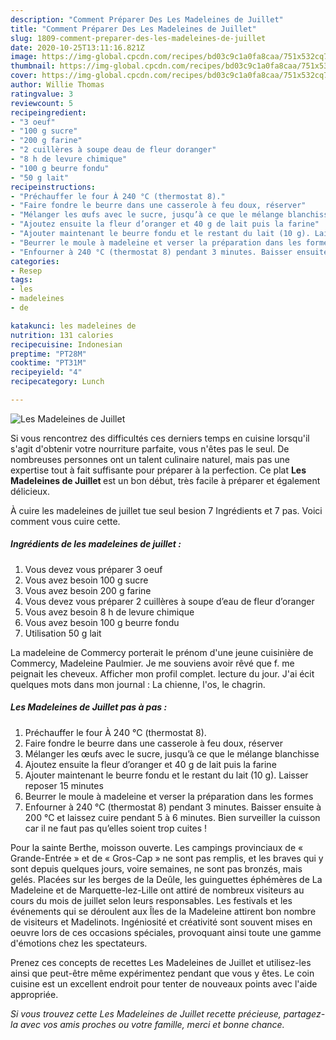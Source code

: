 ```yaml
---
description: "Comment Préparer Des Les Madeleines de Juillet"
title: "Comment Préparer Des Les Madeleines de Juillet"
slug: 1809-comment-preparer-des-les-madeleines-de-juillet
date: 2020-10-25T13:11:16.821Z
image: https://img-global.cpcdn.com/recipes/bd03c9c1a0fa8caa/751x532cq70/les-madeleines-de-juillet-photo-principale-de-la-recette.jpg
thumbnail: https://img-global.cpcdn.com/recipes/bd03c9c1a0fa8caa/751x532cq70/les-madeleines-de-juillet-photo-principale-de-la-recette.jpg
cover: https://img-global.cpcdn.com/recipes/bd03c9c1a0fa8caa/751x532cq70/les-madeleines-de-juillet-photo-principale-de-la-recette.jpg
author: Willie Thomas
ratingvalue: 3
reviewcount: 5
recipeingredient:
- "3 oeuf"
- "100 g sucre"
- "200 g farine"
- "2 cuillères à soupe deau de fleur doranger"
- "8 h de levure chimique"
- "100 g beurre fondu"
- "50 g lait"
recipeinstructions:
- "Préchauffer le four À 240 °C (thermostat 8)."
- "Faire fondre le beurre dans une casserole à feu doux, réserver"
- "Mélanger les œufs avec le sucre, jusqu’à ce que le mélange blanchisse"
- "Ajoutez ensuite la fleur d’oranger et 40 g de lait puis la farine"
- "Ajouter maintenant le beurre fondu et le restant du lait (10 g). Laisser reposer 15 minutes"
- "Beurrer le moule à madeleine et verser la préparation dans les formes"
- "Enfourner à 240 °C (thermostat 8) pendant 3 minutes. Baisser ensuite à 200 °C et laissez cuire pendant 5 à 6 minutes. Bien surveiller la cuisson car il ne faut pas qu’elles soient trop cuites !"
categories:
- Resep
tags:
- les
- madeleines
- de

katakunci: les madeleines de 
nutrition: 131 calories
recipecuisine: Indonesian
preptime: "PT28M"
cooktime: "PT31M"
recipeyield: "4"
recipecategory: Lunch

---
```



![Les Madeleines de Juillet](https://img-global.cpcdn.com/recipes/bd03c9c1a0fa8caa/751x532cq70/les-madeleines-de-juillet-photo-principale-de-la-recette.jpg)

Si vous rencontrez des difficultés ces derniers temps en cuisine lorsqu'il s'agit d'obtenir votre nourriture parfaite, vous n'êtes pas le seul. De nombreuses personnes ont un talent culinaire naturel, mais pas une expertise tout à fait suffisante pour préparer à la perfection. Ce plat <strong> Les Madeleines de Juillet </strong> est un bon début, très facile à préparer et également délicieux.

<!--inarticleads1-->

À cuire les madeleines de juillet tue seul besion 7 Ingrédients et 7 pas. Voici comment vous cuire cette.

##### Ingrédients de les madeleines de juillet :

1. Vous devez vous préparer 3 oeuf
1. Vous avez besoin 100 g sucre
1. Vous avez besoin 200 g farine
1. Vous devez vous préparer 2 cuillères à soupe d’eau de fleur d’oranger
1. Vous avez besoin 8 h de levure chimique
1. Vous avez besoin 100 g beurre fondu
1. Utilisation 50 g lait


La madeleine de Commercy porterait le prénom d&#39;une jeune cuisinière de Commercy, Madeleine Paulmier. Je me souviens avoir rêvé que f. me peignait les cheveux. Afficher mon profil complet. lecture du jour. J&#39;ai écit quelques mots dans mon journal : La chienne, l&#39;os, le chagrin. 

<!--inarticleads2-->

##### Les Madeleines de Juillet pas à pas :

1. Préchauffer le four À 240 °C (thermostat 8).
1. Faire fondre le beurre dans une casserole à feu doux, réserver
1. Mélanger les œufs avec le sucre, jusqu’à ce que le mélange blanchisse
1. Ajoutez ensuite la fleur d’oranger et 40 g de lait puis la farine
1. Ajouter maintenant le beurre fondu et le restant du lait (10 g). Laisser reposer 15 minutes
1. Beurrer le moule à madeleine et verser la préparation dans les formes
1. Enfourner à 240 °C (thermostat 8) pendant 3 minutes. Baisser ensuite à 200 °C et laissez cuire pendant 5 à 6 minutes. Bien surveiller la cuisson car il ne faut pas qu’elles soient trop cuites !


Pour la sainte Berthe, moisson ouverte. Les campings provinciaux de « Grande-Entrée » et de « Gros-Cap » ne sont pas remplis, et les braves qui y sont depuis quelques jours, voire semaines, ne sont pas bronzés, mais gelés. Placées sur les berges de la Deûle, les guinguettes éphémères de La Madeleine et de Marquette-lez-Lille ont attiré de nombreux visiteurs au cours du mois de juillet selon leurs responsables. Les festivals et les événements qui se déroulent aux Îles de la Madeleine attirent bon nombre de visiteurs et Madelinots. Ingéniosité et créativité sont souvent mises en oeuvre lors de ces occasions spéciales, provoquant ainsi toute une gamme d&#39;émotions chez les spectateurs. 

<!--inarticleads1-->

<p>
Prenez ces concepts de recettes Les Madeleines de Juillet et utilisez-les ainsi que peut-être même expérimentez pendant que vous y êtes. Le coin cuisine est un excellent endroit pour tenter de nouveaux points avec l'aide appropriée.
</p>

<p>
<i>Si vous trouvez cette Les Madeleines de Juillet recette précieuse, partagez-la avec vos amis proches ou votre famille, merci et bonne chance.</i>
</p>
